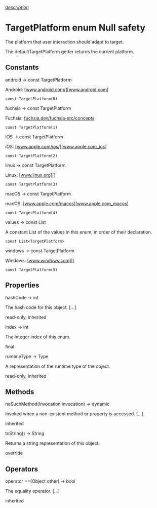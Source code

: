 [*description*][description]

# TargetPlatform enum Null safety #

The platform that user interaction should adapt to target.

The defaultTargetPlatform getter returns the current platform.

## Constants ##

android → const TargetPlatform

Android: [www.android.com/][www.android.com]

`const TargetPlatform(0)`

fuchsia → const TargetPlatform

Fuchsia: [fuchsia.dev/fuchsia-src/concepts][fuchsia.dev_fuchsia-src_concepts]

`const TargetPlatform(1)`

iOS → const TargetPlatform

iOS: [www.apple.com/ios/][www.apple.com_ios]

`const TargetPlatform(2)`

linux → const TargetPlatform

Linux: [www.linux.org][]

`const TargetPlatform(3)`

macOS → const TargetPlatform

macOS: [www.apple.com/macos][www.apple.com_macos]

`const TargetPlatform(4)`

values → const List<TargetPlatform>

A constant List of the values in this enum, in order of their declaration.

`const List<TargetPlatform>`

windows → const TargetPlatform

Windows: [www.windows.com][]

`const TargetPlatform(5)`

## Properties ##

hashCode → int

The hash code for this object. \[...\]

read-only, inherited

index → int

The integer index of this enum.

final

runtimeType → Type

A representation of the runtime type of the object.

read-only, inherited

## Methods ##

noSuchMethod(Invocation invocation) → dynamic

Invoked when a non-existent method or property is accessed. \[...\]

inherited

toString() → String

Returns a string representation of this object.

override

## Operators ##

operator ==(Object other) → bool

The equality operator. \[...\]

inherited


[description]: https://github.com/flutter/flutter/blob/master/packages/flutter/lib/src/foundation/platform.dart#L44
[www.android.com]: https://www.android.com/
[fuchsia.dev_fuchsia-src_concepts]: https://fuchsia.dev/fuchsia-src/concepts
[www.apple.com_ios]: https://www.apple.com/ios/
[www.linux.org]: https://www.linux.org
[www.apple.com_macos]: https://www.apple.com/macos
[www.windows.com]: https://www.windows.com